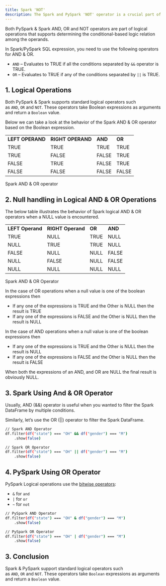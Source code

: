 ```yaml
---
title: Spark 'NOT'
description: The Spark and PySpark 'NOT' operator is a crucial part of logical operations in data processing, allowing for negation of conditions in queries. It's used alongside other logical operators like `AND` and `OR`.
---
```


Both PySpark & Spark AND, OR and NOT operators are part of logical operations that supports determining the conditional-based logic relation among the operands.

In Spark/PySpark SQL expression, you need to use the following operators for AND & OR.

-   `AND` – Evaluates to TRUE if all the conditions separated by `&&` operator is TRUE.
-   `OR` – Evaluates to TRUE if any of the conditions separated by `||` is TRUE.

## 1\. Logical Operations

Both PySpark & Spark supports standard logical operators such as `AND`, `OR` and `NOT`. These operators take Boolean expressions as arguments and return a `Boolean` value.

Below we can take a look at the behavior of the Spark AND & OR operator based on the Boolean expression.

<table><tbody><tr><td><strong>LEFT OPERAND</strong></td><td><strong>RIGHT OPERAND</strong></td><td><strong>AND</strong></td><td><strong>OR</strong></td></tr><tr><td>TRUE</td><td>TRUE</td><td>TRUE</td><td>TRUE</td></tr><tr><td>TRUE</td><td>FALSE</td><td>FALSE</td><td>TRUE</td></tr><tr><td>FALSE</td><td>TRUE</td><td>FALSE</td><td>TRUE</td></tr><tr><td>FALSE</td><td>FALSE</td><td>FALSE</td><td>FALSE</td></tr></tbody></table>

Spark AND & OR operator

## 2\. Null handling in Logical AND & OR Operations

The below table illustrates the behavior of Spark logical AND & OR operators when a NULL value is encountered.

<table><tbody><tr><td><strong>LEFT Operand</strong></td><td><strong>RIGHT Operand</strong></td><td><strong>OR</strong></td><td><strong>AND</strong></td></tr><tr><td>TRUE</td><td>NULL</td><td>TRUE</td><td>NULL</td></tr><tr><td>NULL</td><td>TRUE</td><td>TRUE</td><td>NULL</td></tr><tr><td>FALSE</td><td>NULL</td><td>NULL</td><td>FALSE</td></tr><tr><td>NULL</td><td>FALSE</td><td>NULL</td><td>FALSE</td></tr><tr><td>NULL</td><td>NULL</td><td>NULL</td><td>NULL</td></tr></tbody></table>

Spark AND & OR Operator

In the case of OR operations when a null value is one of the boolean expressions then

-   If any one of the expressions is TRUE and the Other is NULL then the result is TRUE
-   If any one of the expressions is FALSE and the Other is NULL then the result is NULL

In the case of AND operations when a null value is one of the boolean expressions then

-   If any one of the expressions is TRUE and the Other is NULL then the result is NULL
-   If any one of the expressions is FALSE and the Other is NULL then the result is FALSE

When both the expressions of an AND, and OR are NULL the final result is obviously NULL.

## 3\. Spark Using And & OR Operator

Usually, AND (&&) operator is useful when you wanted to filter the Spark DataFrame by multiple conditions.

Similarly, let’s use the OR (||) operator to filter the Spark DataFrame.

```bash
// Spark AND Operator 
df.filter(df("state") === "OH" && df("gender") === "M")
    .show(false)

// Spark OR Operator
df.filter(df("state") === "OH" || df("gender") === "M")
    .show(false)
```

## 4\. PySpark Using OR Operator

PySpark Logical operations use the [bitwise operators](https://stackoverflow.com/questions/3845018/boolean-operators-vs-bitwise-operators/25949622):

-   `&` for `and`
-   `|` for `or`
-   `~` for `not`

```bash
// PySpark AND Operator 
df.filter(df("state") === "OH" & df("gender") === "M")
    .show(false)

// PySpark OR Operator
df.filter(df("state") === "OH" | df("gender") === "M")
    .show(false)
```

## 3\. Conclusion

Spark & PySpark support standard logical operators such as `AND`, `OR` and `NOT`. These operators take `Boolean` expressions as arguments and return a `Boolean` value.



